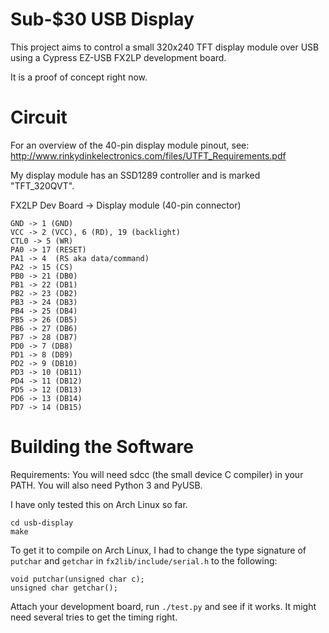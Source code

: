 # Sub-$30 USB Display

This project aims to control a small 320x240 TFT display module over USB using a Cypress EZ-USB FX2LP development board.

It is a proof of concept right now.

# Circuit

For an overview of the 40-pin display module pinout, see:
http://www.rinkydinkelectronics.com/files/UTFT_Requirements.pdf

My display module has an SSD1289 controller and is marked "TFT_320QVT".


FX2LP Dev Board -> Display module (40-pin connector)

````
GND -> 1 (GND)
VCC -> 2 (VCC), 6 (RD), 19 (backlight)
CTL0 -> 5 (WR)
PA0 -> 17 (RESET)
PA1 -> 4  (RS aka data/command)
PA2 -> 15 (CS)
PB0 -> 21 (DB0)
PB1 -> 22 (DB1)
PB2 -> 23 (DB2)
PB3 -> 24 (DB3)
PB4 -> 25 (DB4)
PB5 -> 26 (DB5)
PB6 -> 27 (DB6)
PB7 -> 28 (DB7)
PD0 -> 7 (DB8)
PD1 -> 8 (DB9)
PD2 -> 9 (DB10)
PD3 -> 10 (DB11)
PD4 -> 11 (DB12)
PD5 -> 12 (DB13)
PD6 -> 13 (DB14)
PD7 -> 14 (DB15)
````

# Building the Software

Requirements:
You will need sdcc (the small device C compiler) in your PATH.
You will also need Python 3 and PyUSB.

I have only tested this on Arch Linux so far.

````
cd usb-display
make
````

To get it to compile on Arch Linux, I had to change the type signature of `putchar` and `getchar` in `fx2lib/include/serial.h` to the following:

````
void putchar(unsigned char c);
unsigned char getchar();
````

Attach your development board, run `./test.py` and see if it works. It might need several tries to get the timing right.

